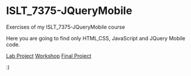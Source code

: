 # ISLT_7375-JQueryMobile
Exercises of my ISLT_7375-JQueryMobile course

Here you are going to find only HTML,CSS, JavaScript and JQuery Mobile code. 

<a href="./Lab_Project/index.html">Lab Project</a>
<a href="./W6-workshop/index.html">Workshop</a>
<a href="./W16-FP_HerreraA/index.html">Final Project</a>

:)

